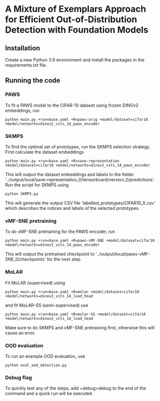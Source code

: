 # A Mixture of Exemplars Approach for Efficient Out-of-Distribution Detection with Foundation Models


## Installation

Create a new Python 3.9 environment and install the packages in the requirements.txt file. 


## Running the code

### PAWS

To fit a PAWS model to the CIFAR-10 dataset using frozen DINOv2 embeddings, run

	python main.py +run=base.yaml +R=paws-orig +model/dataset=cifar10 +model/networks=dinov2_vits_14_paws_encoder

### SKMPS

To find the optimal set of prototypes, run the SKMPS selection strategy. First calculate the dataset embeddings

	python main.py +run=base.yaml +R=save-representation +model/dataset=cifar10 +model/networks=dinov2_vits_14_paws_encoder

This will output the dataset embeddings and labels to the folder '../output/local/save-representation_0/tensorboard/version_0/predictions'. Run the script for SKMPS using

	python SKMPS.py

This will generate the output CSV file 'labelled_prototypes/CIFAR10_X.csv' which describes the indices and labels of the selected prototypes.

### vMF-SNE pretraining

To do vMF-SNE pretraining for the PAWS encoder, run

	python main.py +run=base.yaml +R=paws-vMF-SNE +model/dataset=cifar10 +model/networks=dinov2_vits_14_paws_encoder

This will output the pretrained checkpoint to '../output/local/paws-vMF-SNE_0/checkpoints' for the next step.

### MoLAR

Fit MoLAR (supervised) using

	python main.py +run=base.yaml +R=molar +model/dataset=cifar10 +model/networks=dinov2_vits_14_load_head

and fit MoLAR-SS (semi-supervised) use

	python main.py +run=base.yaml +R=molar-SS +model/dataset=cifar10 +model/networks=dinov2_vits_14_load_head

Make sure to do SKMPS and vMF-SNE pretraining first, otherwise this will cause an error.

### OOD evaluation

To run an example OOD evaluation, use

	python eval_ood_detection.py

### Debug flag

To quickly test any of the steps, add +debug=debug to the end of the command and a quick run will be executed.

